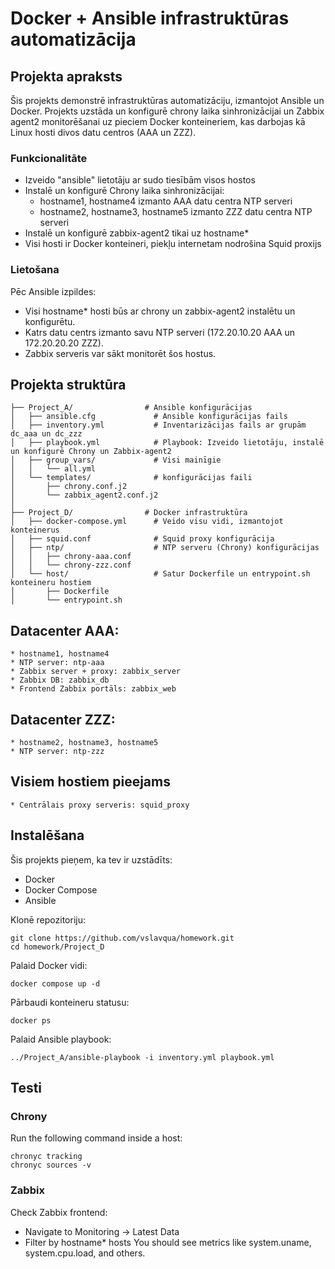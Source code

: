 # Docker + Ansible infrastruktūras automatizācija

## Projekta apraksts

Šis projekts demonstrē infrastruktūras automatizāciju, izmantojot Ansible un Docker. Projekts uzstāda un konfigurē chrony laika sinhronizācijai un Zabbix agent2 monitorēšanai uz pieciem Docker konteineriem, kas darbojas kā Linux hosti divos datu centros (AAA un ZZZ).


### Funkcionalitāte

* Izveido "ansible" lietotāju ar sudo tiesībām visos hostos
* Instalē un konfigurē Chrony laika sinhronizācijai:
    * hostname1, hostname4 izmanto AAA datu centra NTP serveri
    * hostname2, hostname3, hostname5 izmanto ZZZ datu centra NTP serveri
* Instalē un konfigurē zabbix-agent2 tikai uz hostname*
* Visi hosti ir Docker konteineri, piekļu internetam nodrošina Squid proxijs

### Lietošana

Pēc Ansible izpildes:
* Visi hostname* hosti būs ar chrony un zabbix-agent2 instalētu un konfigurētu.
* Katrs datu centrs izmanto savu NTP serveri (172.20.10.20 AAA un 172.20.20.20 ZZZ).
* Zabbix serveris var sākt monitorēt šos hostus.


## Projekta struktūra
```
├── Project_A/                # Ansible konfigurācijas
│   ├── ansible.cfg             # Ansible konfigurācijas fails
│   ├── inventory.yml           # Inventarizācijas fails ar grupām dc_aaa un dc_zzz
│   ├── playbook.yml            # Playbook: Izveido lietotāju, instalē un konfigurē Chrony un Zabbix-agent2
│   ├── group_vars/             # Visi mainīgie
│   │   └── all.yml             
│   └── templates/              # konfigurācijas faili
│       ├── chrony.conf.j2
│       └── zabbix_agent2.conf.j2
│
├── Project_D/                # Docker infrastruktūra
│   ├── docker-compose.yml      # Veido visu vidi, izmantojot konteinerus
│   ├── squid.conf              # Squid proxy konfigurācija
│   ├── ntp/                    # NTP serveru (Chrony) konfigurācijas
│   │   ├── chrony-aaa.conf
│   │   └── chrony-zzz.conf
│   └── host/                   # Satur Dockerfile un entrypoint.sh konteineru hostiem
│       ├── Dockerfile
│       └── entrypoint.sh
```

## Datacenter AAA:
    * hostname1, hostname4
    * NTP server: ntp-aaa
    * Zabbix server + proxy: zabbix_server
    * Zabbix DB: zabbix_db
    * Frontend Zabbix portāls: zabbix_web

## Datacenter ZZZ:
    * hostname2, hostname3, hostname5
    * NTP server: ntp-zzz

## Visiem hostiem pieejams    
    * Сentrālais proxy serveris: squid_proxy


## Instalēšana

Šis projekts pieņem, ka tev ir uzstādīts:
* Docker
* Docker Compose
* Ansible

Klonē repozitoriju:
```
git clone https://github.com/vslavqua/homework.git
cd homework/Project_D
```

Palaid Docker vidi:
```
docker compose up -d
```

Pārbaudi konteineru statusu:
```
docker ps
```

Palaid Ansible playbook:
```
../Project_A/ansible-playbook -i inventory.yml playbook.yml
```

## Testi

### Chrony
Run the following command inside a host:
```
chronyc tracking
chronyc sources -v
```

### Zabbix
Check Zabbix frontend:
* Navigate to Monitoring → Latest Data
* Filter by hostname* hosts
You should see metrics like system.uname, system.cpu.load, and others.